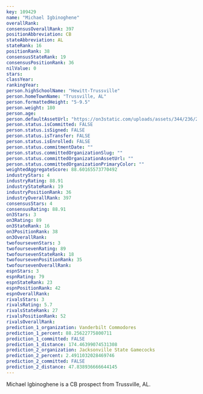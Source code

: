 ```yaml
---
key: 109429
name: "Michael Igbinoghene"
overallRank: 
consensusOverallRank: 397
positionAbbreviation: CB
stateAbbreviation: AL
stateRank: 16
positionRank: 38
consensusStateRank: 19
consensusPositionRank: 36
nilValue: 0
stars: 
classYear: 
rankingYear: 
person.highSchoolName: "Hewitt-Trussville"
person.homeTownName: "Trussville, AL"
person.formattedHeight: "5-9.5"
person.weight: 180
person.age: 
person.defaultAssetUrl: "https://on3static.com/uploads/assets/344/236/236344.png"
person.status.isCommitted: FALSE
person.status.isSigned: FALSE
person.status.isTransfer: FALSE
person.status.isEnrolled: FALSE
person.status.commitmentDate: ""
person.status.committedOrganizationSlug: ""
person.status.committedOrganizationAssetUrl: ""
person.status.committedOrganizationPrimaryColor: ""
weightedAggregateScore: 88.60165573770492
industryStars: 4
industryRating: 88.91
industryStateRank: 19
industryPositionRank: 36
industryOverallRank: 397
consensusStars: 4
consensusRating: 88.91
on3Stars: 3
on3Rating: 89
on3StateRank: 16
on3PositionRank: 38
on3OverallRank: 
twofoursevenStars: 3
twofoursevenRating: 89
twofoursevenStateRank: 18
twofoursevenPositionRank: 35
twofoursevenOverallRank: 
espnStars: 3
espnRating: 79
espnStateRank: 23
espnPositionRank: 42
espnOverallRank: 
rivalsStars: 3
rivalsRating: 5.7
rivalsStateRank: 27
rivalsPositionRank: 52
rivalsOverallRank: 
prediction_1_organization: Vanderbilt Commodores
prediction_1_percent: 88.25622775800711
prediction_1_committed: FALSE
prediction_1_distance: 174.46399074531308
prediction_2_organization: Jacksonville State Gamecocks
prediction_2_percent: 2.4911032028469746
prediction_2_committed: FALSE
prediction_2_distance: 47.838936666644145
---
```

Michael Igbinoghene is a CB prospect from Trussville, AL.